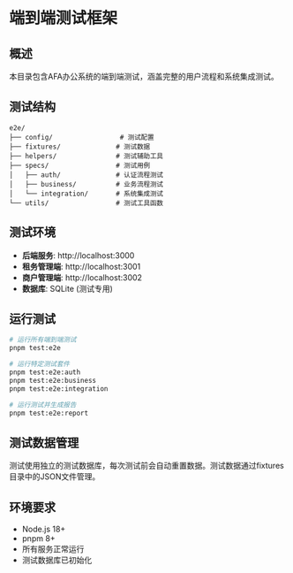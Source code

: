 # 端到端测试框架

## 概述

本目录包含AFA办公系统的端到端测试，涵盖完整的用户流程和系统集成测试。

## 测试结构

```
e2e/
├── config/                 # 测试配置
├── fixtures/              # 测试数据
├── helpers/               # 测试辅助工具
├── specs/                 # 测试用例
│   ├── auth/              # 认证流程测试
│   ├── business/          # 业务流程测试
│   └── integration/       # 系统集成测试
└── utils/                 # 测试工具函数
```

## 测试环境

- **后端服务**: http://localhost:3000
- **租务管理端**: http://localhost:3001  
- **商户管理端**: http://localhost:3002
- **数据库**: SQLite (测试专用)

## 运行测试

```bash
# 运行所有端到端测试
pnpm test:e2e

# 运行特定测试套件
pnpm test:e2e:auth
pnpm test:e2e:business
pnpm test:e2e:integration

# 运行测试并生成报告
pnpm test:e2e:report
```

## 测试数据管理

测试使用独立的测试数据库，每次测试前会自动重置数据。测试数据通过fixtures目录中的JSON文件管理。

## 环境要求

- Node.js 18+
- pnpm 8+
- 所有服务正常运行
- 测试数据库已初始化